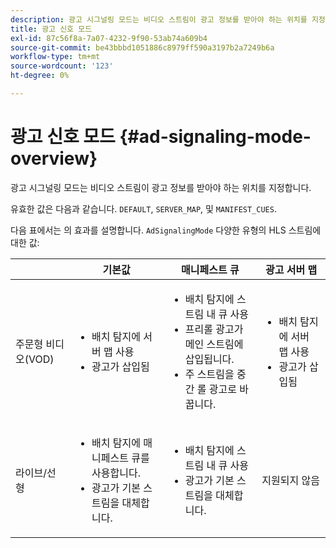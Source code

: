 ```yaml
---
description: 광고 시그널링 모드는 비디오 스트림이 광고 정보를 받아야 하는 위치를 지정합니다.
title: 광고 신호 모드
exl-id: 87c56f8a-7a07-4232-9f90-53ab74a609b4
source-git-commit: be43bbbd1051886c8979ff590a3197b2a7249b6a
workflow-type: tm+mt
source-wordcount: '123'
ht-degree: 0%

---
```


# 광고 신호 모드 {#ad-signaling-mode-overview}

광고 시그널링 모드는 비디오 스트림이 광고 정보를 받아야 하는 위치를 지정합니다.

유효한 값은 다음과 같습니다. `DEFAULT`, `SERVER_MAP`, 및 `MANIFEST_CUES`.

다음 표에서는 의 효과를 설명합니다. `AdSignalingMode` 다양한 유형의 HLS 스트림에 대한 값:

<table frame="all" colsep="1" rowsep="1" id="table_AdSignalingMode"> 
 <thead> 
  <tr rowsep="1"> 
   <th colname="1" class="entry"> </th> 
   <th colname="2" class="entry"> 기본값 </th> 
   <th colname="3" class="entry"> 매니페스트 큐 </th> 
   <th colname="4" class="entry"> 광고 서버 맵 </th> 
  </tr> 
 </thead>
 <tbody> 
  <tr rowsep="1"> 
   <td colname="1"> 주문형 비디오(VOD) </td> 
   <td colname="2"> 
    <ul id="ul_E79DA79107364D0D8B46A1859CA75B5C"> 
     <li id="li_B259ED87743F463095071F58DC840E39"> 배치 탐지에 서버 맵 사용 </li> 
     <li id="li_8957E4151466467BA6C954E5010E34EA"> 광고가 삽입됨 </li> 
    </ul> </td> 
   <td colname="3"> 
    <ul id="ul_D462C76717D94DE09915BDF6E9B3FB68"> 
     <li id="li_FB46108F4AD9457D99D2618ABEF7DBD1"> 배치 탐지에 스트림 내 큐 사용 </li> 
     <li id="li_C3F7FBB98F524CEF97D17318C292E9EA"> 프리롤 광고가 메인 스트림에 삽입됩니다. </li> 
     <li id="li_A56E1545F84840DFA6D065DA60E98C31"> 주 스트림을 중간 롤 광고로 바꿉니다. </li> 
    </ul> </td> 
   <td colname="4"> 
    <ul id="ul_F10192B1B6F745CBB0D4C1A6D52A57B4"> 
     <li id="li_2ADACF71FA5F4A08A00A3399F5593420"> 배치 탐지에 서버 맵 사용 </li> 
     <li id="li_1201085B9C554A4BBD471E7EB2E363AC"> 광고가 삽입됨 </li> 
    </ul> </td> 
  </tr> 
  <tr rowsep="0"> 
   <td colname="1"> 라이브/선형 </td> 
   <td colname="2"> 
    <ul id="ul_82AAC9EE056F49E999F809536A96C2F8"> 
     <li id="li_73BAD2BAA95F4592808B77F8DA436237"> 배치 탐지에 매니페스트 큐를 사용합니다. </li> 
     <li id="li_A97B6F61078D4149A984B2412021E103"> 광고가 기본 스트림을 대체합니다. </li> 
    </ul> </td> 
   <td colname="3"> 
    <ul id="ul_CAED2D4F46334D76AE025482881BF843"> 
     <li id="li_A8023845A037482DBFDEF7EF247FECFD"> 배치 탐지에 스트림 내 큐 사용 </li> 
     <li id="li_62A3CDAD249344EB89043B2AE0F4D7FF"> 광고가 기본 스트림을 대체합니다. </li> 
    </ul> </td> 
   <td colname="4"> 지원되지 않음 </td> 
  </tr> 
 </tbody> 
</table>
